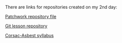 There are links for repositories created on my 2nd day:

[Patchwork repository file](https://github.com/martonrevesz/patchwork)

[Git lesson repository](https://github.com/martonrevesz/git-lesson-repository)

[Corsac-Asbest syllabus](https://github.com/greenfox-academy/asbest-syllabus/)
